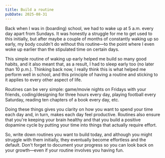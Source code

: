 ```yaml
---
title: Build a routine
pubDate: 2025-08-31
---
```


Back when I was in (boarding) school, we had to wake up at 5 a.m. every day apart from Sundays. It was honestly a struggle for me to get used to this initially, but after maybe a couple of months of constantly waking up so early, my body couldn't do without this routine—to the point where I even woke up earlier than the stipulated time on certain days.

This simple routine of waking up early helped me build so many good habits, and it also meant that, as a result, I had to sleep early too (no later than 10 p.m.). Thinking back now, I really think this is what helped me perform well in school, and this principle of having a routine and sticking to it applies to every other aspect of life.

Routines can be very simple: game/movie nights on Fridays with your friends, coding/designing for three hours every day, playing football every Saturday, reading ten chapters of a book every day, etc.

Doing these things gives you clarity on how you want to spend your time each day and, in turn, makes each day feel productive. Routines also ensure that you're keeping your brain healthy and that you build a positive dopamine cycle by putting your time into things that actually require effort.

So, write down routines you want to build today, and although you might struggle with them initially, they eventually become effortless and the default. Don't forget to document your progress so you can look back on your growth—even if your routine involves you having fun. 

